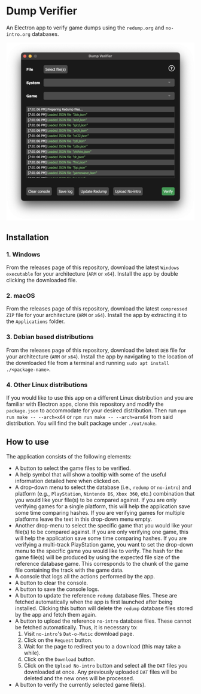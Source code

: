 # Dump Verifier

An Electron app to verify game dumps using the `redump.org` and `no-intro.org` databases.

![Screenshot](img/screenshot.png)

## Installation

### 1. Windows

From the releases page of this repository, download the latest `Windows executable` for your architecture (`ARM` or `x64`). Install the app by double clicking the downloaded file.

### 2. macOS

From the releases page of this repository, download the latest `compressed ZIP` file for your architecture (`ARM` or `x64`). Install the app by extracting it to the `Applications` folder.

### 3. Debian based distributions

From the releases page of this repository, download the latest `DEB` file for your architecture (`ARM` or `x64`). Install the app by navigating to the location of the downloaded file from a terminal and running `sudo apt install ./<package-name>`.

### 4. Other Linux distributions

If you would like to use this app on a different Linux distribution and you are familiar with Electron apps, clone this repository and modify the `package.json` to accommodate for your desired distribution. Then run `npm run make -- --arch=x64` or `npm run make -- --arch=arm64` from said distribution. You will find the built package under `./out/make`.

## How to use

The application consists of the following elements:

* A button to select the game files to be verified.
* A help symbol that will show a tooltip with some of the useful information detailed here when clicked on.
* A drop-down menu to select the database (i.e., `redump` or `no-intro`) and platform (e.g., `PlayStation`, `Nintendo DS`, `Xbox 360`, etc.) combination that you would like your file(s) to be compared against. If you are only verifying games for a single platform, this will help the application save some time comparing hashes. If you are verifying games for multiple platforms leave the text in this drop-down menu empty.
* Another drop-menu to select the specific game that you would like your file(s) to be compared against. If you are only verifying one game, this will help the application save some time comparing hashes. If you are verifying a multi-track PlayStation game, you want to set the drop-down menu to the specific game you would like to verify. The hash for the game file(s) will be produced by using the expected file size of the reference database game. This corresponds to the chunk of the game file containing the track with the game data.
* A console that logs all the actions performed by the app.
* A button to clear the console.
* A button to save the console logs.
* A button to update the reference `redump` database files. These are fetched automatically when the app is first launched after being installed. Clicking this button will delete the `redump` database files stored by the app and fetch them again.
* A button to upload the reference `no-intro` database files. These cannot be fetched automatically. Thus, it is necessary to:
  1. Visit `no-intro`'s `Dat-o-Matic` download page.
  2. Click on the `Request` button.
  3. Wait for the page to redirect you to a download (this may take a while).
  4. Click on the `Download` button.
  5. Click on the `Upload No-intro` button and select all the `DAT` files you downloaded at once. Any previously uploaded `DAT` files will be deleted and the new ones will be processed.
* A button to verify the currently selected game file(s).
